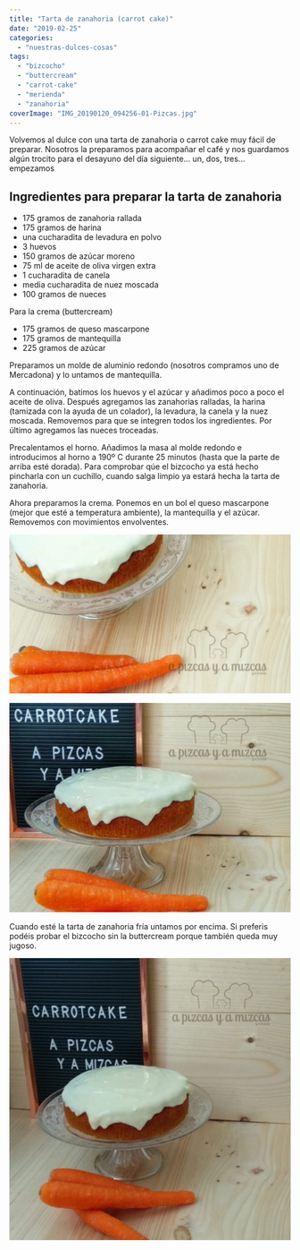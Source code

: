 ```yaml
---
title: "Tarta de zanahoria (carrot cake)"
date: "2019-02-25"
categories:
  - "nuestras-dulces-cosas"
tags:
  - "bizcocho"
  - "buttercream"
  - "carrot-cake"
  - "merienda"
  - "zanahoria"
coverImage: "IMG_20190120_094256-01-Pizcas.jpg"
---
```


Volvemos al dulce con una tarta de zanahoria o carrot cake muy fácil de preparar. Nosotros la preparamos para acompañar el café y nos guardamos algún trocito para el desayuno del día siguiente... un, dos, tres... empezamos

## Ingredientes para preparar la tarta de zanahoria

- 175 gramos de zanahoria rallada
- 175 gramos de harina
- una cucharadita de levadura en polvo
- 3 huevos
- 150 gramos de azúcar moreno
- 75 ml de aceite de oliva virgen extra
- 1 cucharadita de canela
- media cucharadita de nuez moscada
- 100 gramos de nueces

Para la crema (buttercream)

- 175 gramos de queso mascarpone
- 175 gramos de mantequilla
- 225 gramos de azúcar

Preparamos un molde de aluminio redondo (nosotros compramos uno de Mercadona) y lo untamos de mantequilla.

A continuación, batimos los huevos y el azúcar y añadimos poco a poco el aceite de oliva. Después agregamos las zanahorias ralladas, la harina (tamizada con la ayuda de un colador), la levadura, la canela y la nuez moscada. Removemos para que se integren todos los ingredientes. Por último agregamos las nueces troceadas.

Precalentamos el horno. Añadimos la masa al molde redondo e introducimos al horno a 190º C durante 25 minutos (hasta que la parte de arriba esté dorada). Para comprobar qúe el bizcocho ya está hecho pincharla con un cuchillo, cuando salga limpio ya estará hecha la tarta de zanahoria.

Ahora preparamos la crema. Ponemos en un bol el queso mascarpone (mejor que esté a temperatura ambiente), la mantequilla y el azúcar. Removemos con movimientos envolventes.

![](images/IMG_20190120_094313-01-Pizcas-1024x576.jpg)

![](images/IMG_20190120_094359-01-Pizcas-1024x760.jpg)

Cuando esté la tarta de zanahoria fría untamos por encima. Si preferis podéis probar el bizcocho sin la buttercream porque también queda muy jugoso.

![](images/IMG_20190120_094416-Pizcas-1024x1024.jpg)
